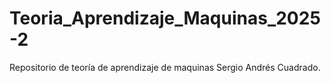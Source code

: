 # Teoria_Aprendizaje_Maquinas_2025-2
Repositorio de teoría de aprendizaje de maquinas Sergio Andrés Cuadrado.
